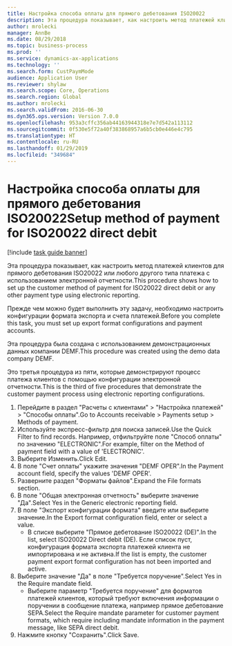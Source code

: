 ```yaml
---
title: Настройка способа оплаты для прямого дебетования ISO20022
description: Эта процедура показывает, как настроить метод платежей клиентов для прямого дебетования ISO20022 или любого другого типа платежа с использованием электронной отчетности.
author: mrolecki
manager: AnnBe
ms.date: 08/29/2018
ms.topic: business-process
ms.prod: ''
ms.service: dynamics-ax-applications
ms.technology: ''
ms.search.form: CustPaymMode
audience: Application User
ms.reviewer: shylaw
ms.search.scope: Core, Operations
ms.search.region: Global
ms.author: mrolecki
ms.search.validFrom: 2016-06-30
ms.dyn365.ops.version: Version 7.0.0
ms.openlocfilehash: 953a3cffc356ab44163944318e7e7d542a113112
ms.sourcegitcommit: 0f530e5f72a40f383868957a6b5cb0e446e4c795
ms.translationtype: HT
ms.contentlocale: ru-RU
ms.lasthandoff: 01/29/2019
ms.locfileid: "349684"
---
```

# <a name="setup-method-of-payment-for-iso20022-direct-debit"></a><span data-ttu-id="66f95-103">Настройка способа оплаты для прямого дебетования ISO20022</span><span class="sxs-lookup"><span data-stu-id="66f95-103">Setup method of payment for ISO20022 direct debit</span></span>

[!include [task guide banner](../../includes/task-guide-banner.md)]

<span data-ttu-id="66f95-104">Эта процедура показывает, как настроить метод платежей клиентов для прямого дебетования ISO20022 или любого другого типа платежа с использованием электронной отчетности.</span><span class="sxs-lookup"><span data-stu-id="66f95-104">This procedure shows how to set up the customer method of payment for ISO20022 direct debit or any other payment type using electronic reporting.</span></span> 



<span data-ttu-id="66f95-105">Прежде чем можно будет выполнить эту задачу, необходимо настроить конфигурации формата экспорта и счета платежей.</span><span class="sxs-lookup"><span data-stu-id="66f95-105">Before you complete this task, you must set up export format configurations and payment accounts.</span></span>



<span data-ttu-id="66f95-106">Эта процедура была создана с использованием демонстрационных данных компании DEMF.</span><span class="sxs-lookup"><span data-stu-id="66f95-106">This procedure was created using the demo data company DEMF.</span></span>



<span data-ttu-id="66f95-107">Это третья процедура из пяти, которые демонстрируют процесс платежа клиентов с помощью конфигурации электронной отчетности.</span><span class="sxs-lookup"><span data-stu-id="66f95-107">This is the third of five procedures that demonstrate the customer payment process using electronic reporting configurations.</span></span>

1. <span data-ttu-id="66f95-108">Перейдите в раздел "Расчеты с клиентами" > "Настройка платежей" > "Способы оплаты".</span><span class="sxs-lookup"><span data-stu-id="66f95-108">Go to Accounts receivable > Payments setup > Methods of payment.</span></span>
2. <span data-ttu-id="66f95-109">Используйте экспресс-фильтр для поиска записей.</span><span class="sxs-lookup"><span data-stu-id="66f95-109">Use the Quick Filter to find records.</span></span> <span data-ttu-id="66f95-110">Например, отфильтруйте поле "Способ оплаты" по значению "ELECTRONIC".</span><span class="sxs-lookup"><span data-stu-id="66f95-110">For example, filter on the Method of payment field with a value of 'ELECTRONIC'.</span></span>
3. <span data-ttu-id="66f95-111">Выберите Изменить.</span><span class="sxs-lookup"><span data-stu-id="66f95-111">Click Edit.</span></span>
4. <span data-ttu-id="66f95-112">В поле "Счет оплаты" укажите значения "DEMF OPER".</span><span class="sxs-lookup"><span data-stu-id="66f95-112">In the Payment account field, specify the values 'DEMF OPER'.</span></span>
5. <span data-ttu-id="66f95-113">Разверните раздел "Форматы файлов".</span><span class="sxs-lookup"><span data-stu-id="66f95-113">Expand the File formats section.</span></span>
6. <span data-ttu-id="66f95-114">В поле "Общая электронная отчетность" выберите значение "Да".</span><span class="sxs-lookup"><span data-stu-id="66f95-114">Select Yes in the Generic electronic reporting field.</span></span>
7. <span data-ttu-id="66f95-115">В поле "Экспорт конфигурации формата" введите или выберите значение.</span><span class="sxs-lookup"><span data-stu-id="66f95-115">In the Export format configuration field, enter or select a value.</span></span>
    * <span data-ttu-id="66f95-116">В списке выберите "Прямое дебетование ISO20022 (DE)".</span><span class="sxs-lookup"><span data-stu-id="66f95-116">In the list, select ISO20022 Direct debit (DE).</span></span>  <span data-ttu-id="66f95-117">Если список пуст, конфигурация формата экспорта платежей клиента не импортирована и не активна.</span><span class="sxs-lookup"><span data-stu-id="66f95-117">If the list is empty, the customer payment export format configuration has not been imported and active.</span></span>  
8. <span data-ttu-id="66f95-118">Выберите значение "Да" в поле "Требуется поручение".</span><span class="sxs-lookup"><span data-stu-id="66f95-118">Select Yes in the Require mandate field.</span></span>
    * <span data-ttu-id="66f95-119">Выберите параметр "Требуется поручение" для форматов платежей клиентов, который требуют включения информации о поручении в сообщение платежа, например прямое дебетование SEPA.</span><span class="sxs-lookup"><span data-stu-id="66f95-119">Select the Require mandate parameter for customer payment formats, which require including mandate information in the payment message, like SEPA direct debit.</span></span>  
9. <span data-ttu-id="66f95-120">Нажмите кнопку "Сохранить".</span><span class="sxs-lookup"><span data-stu-id="66f95-120">Click Save.</span></span>

